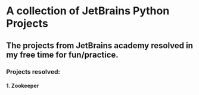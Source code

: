 # A collection of JetBrains Python Projects

## The projects from JetBrains academy resolved in my free time for fun/practice.

### Projects resolved:
#### 1. Zookeeper
